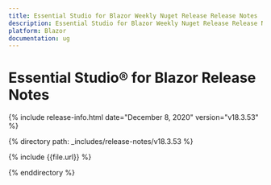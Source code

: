 ```yaml
---
title: Essential Studio for Blazor Weekly Nuget Release Release Notes  
description: Essential Studio for Blazor Weekly Nuget Release Release Notes  
platform: Blazor
documentation: ug
---
```


# Essential Studio&reg; for Blazor  Release Notes  

{% include release-info.html date="December 8, 2020"  version="v18.3.53" %} 


{% directory path: _includes/release-notes/v18.3.53 %}

{% include {{file.url}} %}

{% enddirectory %}

